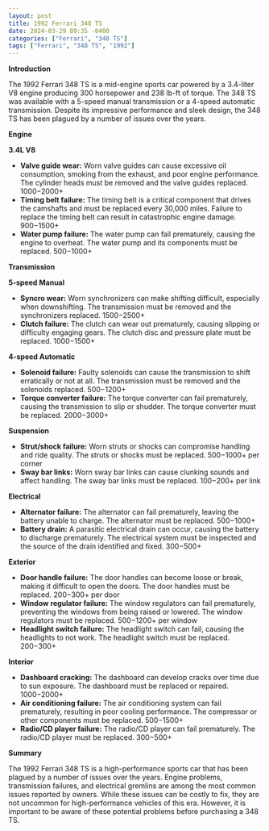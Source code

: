 ```yaml
---
layout: post
title: 1992 Ferrari 348 TS
date: 2024-03-29 09:35 -0400
categories: ["Ferrari", "348 TS"]
tags: ["Ferrari", "348 TS", "1992"]
---
```

**Introduction**

The 1992 Ferrari 348 TS is a mid-engine sports car powered by a 3.4-liter V8 engine producing 300 horsepower and 238 lb-ft of torque. The 348 TS was available with a 5-speed manual transmission or a 4-speed automatic transmission. Despite its impressive performance and sleek design, the 348 TS has been plagued by a number of issues over the years.

**Engine**

**3.4L V8**

* **Valve guide wear:** Worn valve guides can cause excessive oil consumption, smoking from the exhaust, and poor engine performance. The cylinder heads must be removed and the valve guides replaced. $1000-$2000+
* **Timing belt failure:** The timing belt is a critical component that drives the camshafts and must be replaced every 30,000 miles. Failure to replace the timing belt can result in catastrophic engine damage. $900-$1500+
* **Water pump failure:** The water pump can fail prematurely, causing the engine to overheat. The water pump and its components must be replaced. $500-$1000+

**Transmission**

**5-speed Manual**

* **Syncro wear:** Worn synchronizers can make shifting difficult, especially when downshifting. The transmission must be removed and the synchronizers replaced. $1500-$2500+
* **Clutch failure:** The clutch can wear out prematurely, causing slipping or difficulty engaging gears. The clutch disc and pressure plate must be replaced. $1000-$1500+

**4-speed Automatic**

* **Solenoid failure:** Faulty solenoids can cause the transmission to shift erratically or not at all. The transmission must be removed and the solenoids replaced. $500-$1200+
* **Torque converter failure:** The torque converter can fail prematurely, causing the transmission to slip or shudder. The torque converter must be replaced. $2000-$3000+

**Suspension**

* **Strut/shock failure:** Worn struts or shocks can compromise handling and ride quality. The struts or shocks must be replaced. $500-$1000+ per corner
* **Sway bar links:** Worn sway bar links can cause clunking sounds and affect handling. The sway bar links must be replaced. $100-$200+ per link

**Electrical**

* **Alternator failure:** The alternator can fail prematurely, leaving the battery unable to charge. The alternator must be replaced. $500-$1000+
* **Battery drain:** A parasitic electrical drain can occur, causing the battery to discharge prematurely. The electrical system must be inspected and the source of the drain identified and fixed. $300-$500+

**Exterior**

* **Door handle failure:** The door handles can become loose or break, making it difficult to open the doors. The door handles must be replaced. $200-$300+ per door
* **Window regulator failure:** The window regulators can fail prematurely, preventing the windows from being raised or lowered. The window regulators must be replaced. $500-$1200+ per window
* **Headlight switch failure:** The headlight switch can fail, causing the headlights to not work. The headlight switch must be replaced. $200-$300+

**Interior**

* **Dashboard cracking:** The dashboard can develop cracks over time due to sun exposure. The dashboard must be replaced or repaired. $1000-$2000+
* **Air conditioning failure:** The air conditioning system can fail prematurely, resulting in poor cooling performance. The compressor or other components must be replaced. $500-$1500+
* **Radio/CD player failure:** The radio/CD player can fail prematurely. The radio/CD player must be replaced. $300-$500+

**Summary**

The 1992 Ferrari 348 TS is a high-performance sports car that has been plagued by a number of issues over the years. Engine problems, transmission failures, and electrical gremlins are among the most common issues reported by owners. While these issues can be costly to fix, they are not uncommon for high-performance vehicles of this era. However, it is important to be aware of these potential problems before purchasing a 348 TS.
